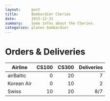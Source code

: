 ```yaml
---
layout:     post
title:      Bombardier CSeries
date:       2015-12-31
summary:    Some infos about the CSeries.
categories: planes bombardier
---
```


# Orders & Deliveries

| Airline | CS100 | CS300 | Deliveries |
| --- | ---:| ---:| ---:|
| airBaltic | 0 | 20 | 7 |
| Korean Air | 0 | 10 | 2 |
| Swiss | 10 | 20 | 8/7 |

